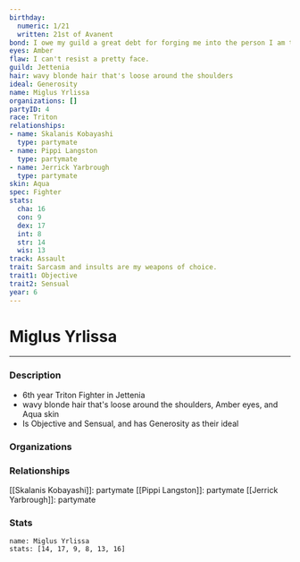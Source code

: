 ```yaml
---
birthday:
  numeric: 1/21
  written: 21st of Avanent
bond: I owe my guild a great debt for forging me into the person I am today.
eyes: Amber
flaw: I can't resist a pretty face.
guild: Jettenia
hair: wavy blonde hair that's loose around the shoulders
ideal: Generosity
name: Miglus Yrlissa
organizations: []
partyID: 4
race: Triton
relationships:
- name: Skalanis Kobayashi
  type: partymate
- name: Pippi Langston
  type: partymate
- name: Jerrick Yarbrough
  type: partymate
skin: Aqua
spec: Fighter
stats:
  cha: 16
  con: 9
  dex: 17
  int: 8
  str: 14
  wis: 13
track: Assault
trait: Sarcasm and insults are my weapons of choice.
trait1: Objective
trait2: Sensual
year: 6
---
```

# Miglus Yrlissa
---
### Description
- 6th year Triton Fighter in Jettenia
- wavy blonde hair that's loose around the shoulders, Amber eyes, and Aqua skin
- Is Objective and Sensual, and has Generosity as their ideal

### Organizations
### Relationships
[[Skalanis Kobayashi]]: partymate
[[Pippi Langston]]: partymate
[[Jerrick Yarbrough]]: partymate
### Stats
```statblock
name: Miglus Yrlissa
stats: [14, 17, 9, 8, 13, 16]
```